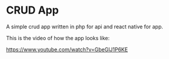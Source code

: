 # CRUD App

A simple crud app written in php for api and react native for app.

This is the video of how the app looks like:

https://www.youtube.com/watch?v=GbeGlJ1P6KE

